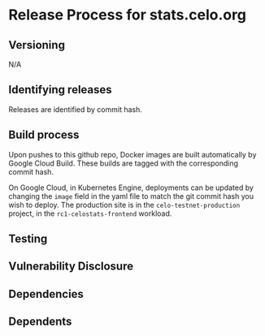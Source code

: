 # Release Process for stats.celo.org

## Versioning

N/A

## Identifying releases

Releases are identified by commit hash.

## Build process

Upon pushes to this github repo, Docker images are built automatically by Google Cloud Build. These builds are tagged with the corresponding commit hash. 

On Google Cloud, in Kubernetes Engine, deployments can be updated by changing the `image` field in the yaml file to match the git commit hash you wish to deploy. The production site is in the `celo-testnet-production` project, in the `rc1-celostats-frontend` workload.

## Testing


## Vulnerability Disclosure


## Dependencies


## Dependents



